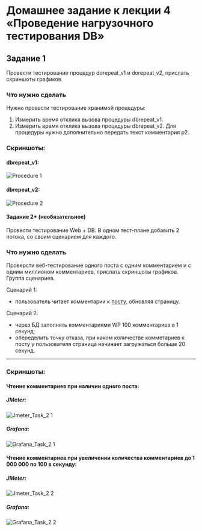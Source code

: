# Домашнее задание к лекции 4 «Проведение нагрузочного тестирования DB»

## Задание 1

Провести тестирование процедур dorepeat_v1 и dorepeat_v2, прислать скриншоты графиков.

### Что нужно сделать

Нужно провести тестирование хранимой процедуры:
1. Измерить время отклика вызова процедуры dbrepeat_v1.
2. Измерить время отклика вызова процедуры dbrepeat_v2. Для процедуры нужно дополнительно передать текст комментария p2.

### Скриншоты:

#### dbrepeat_v1:
![Procedure 1](https://user-images.githubusercontent.com/98056528/218179597-7d20975c-d413-400c-a1c2-ba9c257f2a5f.png)

#### dbrepeat_v2:
![Procedure 2](https://user-images.githubusercontent.com/98056528/218179702-8161531f-1e90-4e96-83a6-be815b0da763.png)


#### Задание 2* (необязательное)

Провести тестирование Web + DB. В одном тест-плане добавить 2 потока, со своим сценарием для каждого. 

### Что нужно сделать

Проверсти веб-тестирование одного поста с одним комментарием и с одним миллионом комментариев, прислать скриншоты графиков. 
  Группа сценариев.
   
Сценарий 1:
- пользователь читает комментарии к [посту](https://qamidhl.herokuapp.com/?p=1), обновляя страницу.

Сценарий 2:  
- через БД заполнять комментариями WP 100 комментариев в 1 секунд;
- опеределить точку отказа, при каком количестве комметариев к посту у пользователя страница начинает загружаться больше 20 секунд.

---
### Скриншоты:

#### Чтение комментариев при наличии одного поста:
##### JMeter:
![Jmeter_Task_2 1](https://user-images.githubusercontent.com/98056528/218247848-9b11522d-7141-4706-9562-532b0e074817.png)

##### Grafana:
![Grafana_Task_2 1](https://user-images.githubusercontent.com/98056528/218247887-7331288b-67b6-410e-bd48-c25aa7e93360.png)

#### Чтение комментариев при увеличении количества комментариев до 1 000 000 по 100 в секунду:
##### JMeter:
![Jmeter_Task_2 2](https://user-images.githubusercontent.com/98056528/218255099-da3f532f-988d-42a5-8160-616ccf65d719.png)

##### Grafana:
![Grafana_Task_2 2](https://user-images.githubusercontent.com/98056528/218255424-1879cc50-fe1b-41dc-a6d6-69fcc0e00cfd.png)
